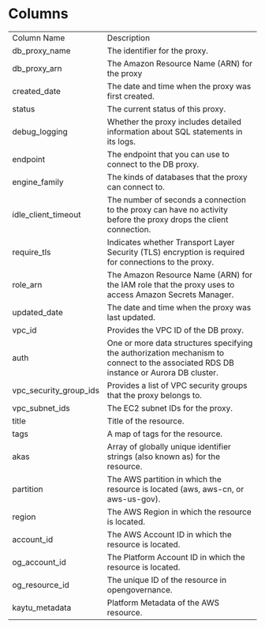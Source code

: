 # Columns  

<table>
	<tr><td>Column Name</td><td>Description</td></tr>
	<tr><td>db_proxy_name</td><td>The identifier for the proxy.</td></tr>
	<tr><td>db_proxy_arn</td><td>The Amazon Resource Name (ARN) for the proxy</td></tr>
	<tr><td>created_date</td><td>The date and time when the proxy was first created.</td></tr>
	<tr><td>status</td><td>The current status of this proxy.</td></tr>
	<tr><td>debug_logging</td><td>Whether the proxy includes detailed information about SQL statements in its logs.</td></tr>
	<tr><td>endpoint</td><td>The endpoint that you can use to connect to the DB proxy.</td></tr>
	<tr><td>engine_family</td><td>The kinds of databases that the proxy can connect to.</td></tr>
	<tr><td>idle_client_timeout</td><td>The number of seconds a connection to the proxy can have no activity before the proxy drops the client connection.</td></tr>
	<tr><td>require_tls</td><td>Indicates whether Transport Layer Security (TLS) encryption is required for connections to the proxy.</td></tr>
	<tr><td>role_arn</td><td>The Amazon Resource Name (ARN) for the IAM role that the proxy uses to access Amazon Secrets Manager.</td></tr>
	<tr><td>updated_date</td><td>The date and time when the proxy was last updated.</td></tr>
	<tr><td>vpc_id</td><td>Provides the VPC ID of the DB proxy.</td></tr>
	<tr><td>auth</td><td>One or more data structures specifying the authorization mechanism to connect to the associated RDS DB instance or Aurora DB cluster.</td></tr>
	<tr><td>vpc_security_group_ids</td><td>Provides a list of VPC security groups that the proxy belongs to.</td></tr>
	<tr><td>vpc_subnet_ids</td><td>The EC2 subnet IDs for the proxy.</td></tr>
	<tr><td>title</td><td>Title of the resource.</td></tr>
	<tr><td>tags</td><td>A map of tags for the resource.</td></tr>
	<tr><td>akas</td><td>Array of globally unique identifier strings (also known as) for the resource.</td></tr>
	<tr><td>partition</td><td>The AWS partition in which the resource is located (aws, aws-cn, or aws-us-gov).</td></tr>
	<tr><td>region</td><td>The AWS Region in which the resource is located.</td></tr>
	<tr><td>account_id</td><td>The AWS Account ID in which the resource is located.</td></tr>
	<tr><td>og_account_id</td><td>The Platform Account ID in which the resource is located.</td></tr>
	<tr><td>og_resource_id</td><td>The unique ID of the resource in opengovernance.</td></tr>
	<tr><td>kaytu_metadata</td><td>Platform Metadata of the AWS resource.</td></tr>
</table>